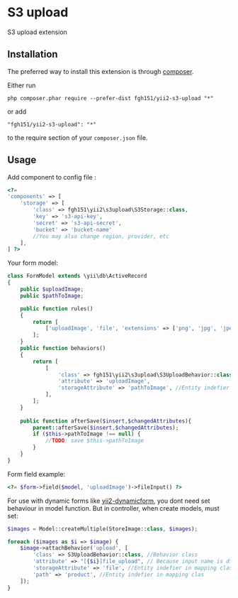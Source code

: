 S3 upload
=========
S3 upload extension

Installation
------------

The preferred way to install this extension is through [composer](http://getcomposer.org/download/).

Either run

```
php composer.phar require --prefer-dist fgh151/yii2-s3-upload "*"
```

or add

```
"fgh151/yii2-s3-upload": "*"
```

to the require section of your `composer.json` file.


Usage
-----

Add component to config file  :

```php
<?= 
'components' => [
    'storage' => [
        'class' => fgh151\yii2\s3upload\S3Storage::class,
        'key' => 's3-api-key',
        'secret' => 's3-api-secret',
        'bucket' => 'bucket-name'
        //You may also change region, provider, etc
    ],
] ?>
```

Your form model:

```php
class FormModel extends \yii\db\ActiveRecord
{
    public $uploadImage;
    public $pathToImage;

    public function rules()
    {
        return [
            ['uploadImage', 'file', 'extensions' => ['png', 'jpg', 'jpeg']],
        ];
    }
    public function behaviors()
    {
        return [
            [
                'class' => fgh151\yii2\s3upload\S3UploadBehavior::class, //Behavior class
                'attribute' => 'uploadImage',
                'storageAttribute' => 'pathToImage', //Entity indefier in mapping clas
            ],
        ];
    }
    
    public function afterSave($insert,$changedAttributes){
        parent::afterSave($insert,$changedAttributes);
        if ($this->pathToImage !== null) {
            //TODO: save $this->pathToImage
        }
    }
}
```

Form field example:
```php
<?= $form->field($model, 'uploadImage')->fileInput() ?>
```

For use with dynamic forms like [yii2-dynamicform](https://github.com/fgh151/yii2-dynamicform), you dont need set behaviour in model function.
But in controller, when create models, must set:

```php
$images = Model::createMultiple(StoreImage::class, $images);

foreach ($images as $i => $image) {
    $image->attachBehavior('upload', [
        'class' => S3UploadBehavior::class, //Behavior class
        'attribute' => "[{$i}]file_upload", // Because input name is different
        'storageAttribute' => 'file', //Entity indefier in mapping clas
        'path' => 'product', //Entity indefier in mapping clas
    ]);
}
```